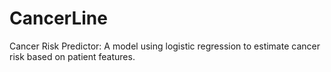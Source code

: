 # CancerLine
Cancer Risk Predictor: A model using logistic regression to estimate cancer risk based on patient features.
